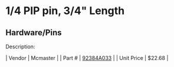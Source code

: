 # 1/4 PIP pin, 3/4" Length
## Hardware/Pins
Description: 	 

| Vendor | Mcmaster | 
| Part # | [92384A033](http://www.mcmaster.com/) | 
| Unit Price | $22.68 | 
